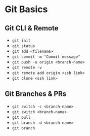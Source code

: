 # Git Basics

## Git CLI & Remote

- `git init`
- `git status`
- `git add <filename>`
- `git commit -m "Commit message"`
- `git push -u origin <branch-name>`
- `git remote -v`
- `git remote add origin <ssh link>`
- `git clone <ssh link>`

## Git Branches & PRs

- `git switch -c <branch-name>`
- `git switch <branch-name>`
- `git pull`
- `git branch -d <branch-name>`
- `git branch`

